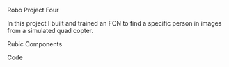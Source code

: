 Robo Project Four

In this project I built and trained an FCN to find a specific person in images from a simulated quad copter.

Rubic Components

Code
